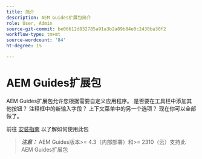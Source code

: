 ```yaml
---
title: 简介
description: AEM Guides扩展包简介
role: User, Admin
source-git-commit: be06612d832785a91a3b2a89b84e0c2438ba30f2
workflow-type: tm+mt
source-wordcount: '84'
ht-degree: 1%

---
```


# AEM Guides扩展包

AEM Guides扩展包允许您根据需要自定义应用程序。 是否要在工具栏中添加其他按钮？ 注释框中的新输入字段？ 上下文菜单中的另一个选项？ 现在你可以全部做了。

前往 [安装指南](./integrating-customisations.md) 以了解如何使用此包

> **_注意：_** AEM Guides版本>= 4.3（内部部署）和>= 2310（云）支持此AEM Guides扩展包
